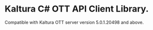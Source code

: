 # Kaltura C# OTT API Client Library.
Compatible with Kaltura OTT server version 5.0.1.20498 and above.
